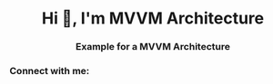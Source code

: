 <h1 align="center">Hi 👋, I'm MVVM Architecture</h1>
<h3 align="center">Example for a MVVM Architecture</h3>

<h3 align="left">Connect with me:</h3>
<p align="left">
</p>
